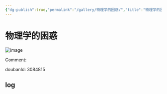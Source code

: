 ```yaml
---
{"dg-publish":true,"permalink":"/gallery/物理学的困惑/","title":"物理学的困惑"}
---
```



# 物理学的困惑

![image](https://img2.doubanio.com/view/subject/l/public/s9002501.jpg)

Comment: 



doubanId: 3084815

## log

